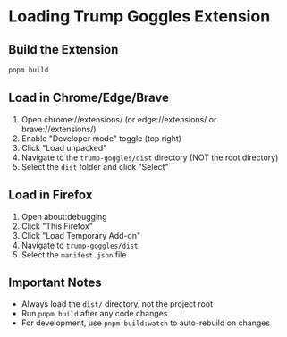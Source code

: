 # Loading Trump Goggles Extension

## Build the Extension

```bash
pnpm build
```

## Load in Chrome/Edge/Brave

1. Open chrome://extensions/ (or edge://extensions/ or brave://extensions/)
2. Enable "Developer mode" toggle (top right)
3. Click "Load unpacked"
4. Navigate to the `trump-goggles/dist` directory (NOT the root directory)
5. Select the `dist` folder and click "Select"

## Load in Firefox

1. Open about:debugging
2. Click "This Firefox"
3. Click "Load Temporary Add-on"
4. Navigate to `trump-goggles/dist`
5. Select the `manifest.json` file

## Important Notes

- Always load the `dist/` directory, not the project root
- Run `pnpm build` after any code changes
- For development, use `pnpm build:watch` to auto-rebuild on changes
